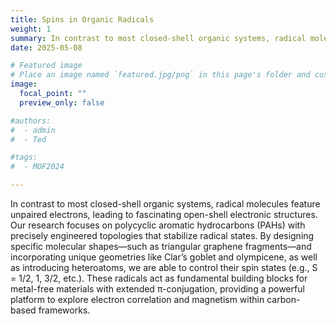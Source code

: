 ```yaml
---
title: Spins in Organic Radicals
weight: 1
summary: In contrast to most closed-shell organic systems, radical molecules feature unpaired electrons, leading to fascinating open-shell electronic structures. Our research focuses on polycyclic aromatic hydrocarbons (PAHs) with precisely engineered topologies that stabilize radical states. By designing specific molecular shapes—such as triangular graphene fragments—and incorporating unique geometries like Clar’s goblet and olympicene, as well as introducing heteroatoms, we are able to control their spin states (e.g., S = 1/2, 1, 3/2, etc.). These radicals act as fundamental building blocks for metal-free materials with extended π-conjugation, providing a powerful platform to explore electron correlation and magnetism within carbon-based frameworks.
date: 2025-05-08

# Featured image
# Place an image named `featured.jpg/png` in this page's folder and customize its options here.
image:
  focal_point: ""
  preview_only: false

#authors:
#  - admin
#  - Ted

#tags:
#  - MOF2024

---
```


In contrast to most closed-shell organic systems, radical molecules feature unpaired electrons, leading to fascinating open-shell electronic structures. Our research focuses on polycyclic aromatic hydrocarbons (PAHs) with precisely engineered topologies that stabilize radical states. By designing specific molecular shapes—such as triangular graphene fragments—and incorporating unique geometries like Clar’s goblet and olympicene, as well as introducing heteroatoms, we are able to control their spin states (e.g., S = 1/2, 1, 3/2, etc.). These radicals act as fundamental building blocks for metal-free materials with extended π-conjugation, providing a powerful platform to explore electron correlation and magnetism within carbon-based frameworks.
